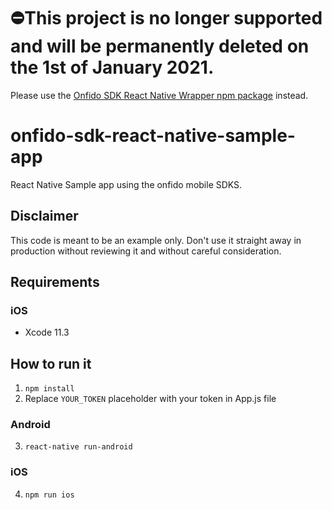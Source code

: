 # ⛔️This project is no longer supported and will be permanently deleted on the 1st of January 2021.

Please use the [Onfido SDK React Native Wrapper npm package](https://www.npmjs.com/package/@onfido/react-native-sdk) instead.

# onfido-sdk-react-native-sample-app

React Native Sample app using the onfido mobile SDKS.

## Disclaimer

This code is meant to be an example only.
Don't use it straight away in production without reviewing it and without careful consideration.

## Requirements

### iOS

- Xcode 11.3

## How to run it

1. `npm install`
2. Replace `YOUR_TOKEN` placeholder with your token in App.js file

### Android

3. `react-native run-android`

### iOS

4. `npm run ios`
